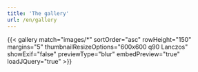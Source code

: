 ```yaml
---
title: 'The gallery'
url: /en/gallery
---
```


{{< gallery match="images/*" sortOrder="asc" rowHeight="150" margins="5" thumbnailResizeOptions="600x600 q90 Lanczos" showExif="false" previewType="blur" embedPreview="true" loadJQuery="true" >}}
